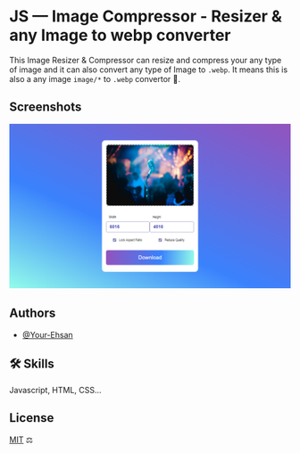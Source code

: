 
# JS — Image Compressor - Resizer & any Image to webp converter

This Image Resizer & Compressor can resize and compress your any type of image and it can also convert any type of Image to `.webp`. It means this is also a any image `image/*` to `.webp` convertor 🎉.

## Screenshots

![App Screenshot](https://github.com/Your-Ehsan/JS-Image_Compressor-Resizer/blob/master/assets/images/127.0.0.1_5501_.png?raw=true)

## Authors

- [@Your-Ehsan](https://www.github.com/your-ehsan)

## 🛠 Skills

Javascript, HTML, CSS...

## License

[MIT](https://github.com/Your-Ehsan/JS-Image_Compressor-Resizer/blob/master/LICENSE) ⚖
